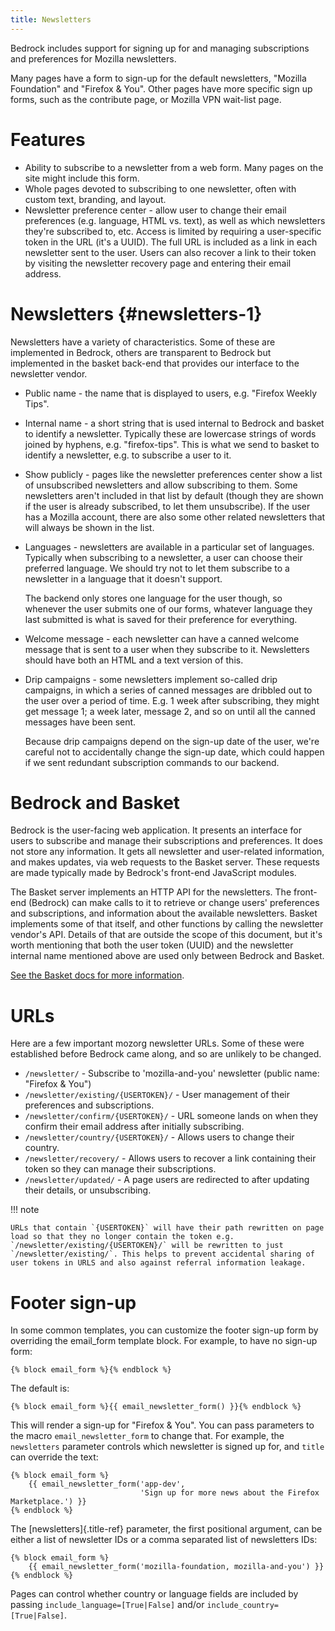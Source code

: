 ```yaml
---
title: Newsletters
---
```


Bedrock includes support for signing up for and managing subscriptions
and preferences for Mozilla newsletters.

Many pages have a form to sign-up for the default newsletters, "Mozilla
Foundation" and "Firefox & You". Other pages have more specific sign
up forms, such as the contribute page, or Mozilla VPN wait-list page.

# Features

-   Ability to subscribe to a newsletter from a web form. Many pages on
    the site might include this form.
-   Whole pages devoted to subscribing to one newsletter, often with
    custom text, branding, and layout.
-   Newsletter preference center - allow user to change their email
    preferences (e.g. language, HTML vs. text), as well as which
    newsletters they're subscribed to, etc. Access is limited by
    requiring a user-specific token in the URL (it's a UUID). The full
    URL is included as a link in each newsletter sent to the user. Users
    can also recover a link to their token by visiting the newsletter
    recovery page and entering their email address.

# Newsletters {#newsletters-1}

Newsletters have a variety of characteristics. Some of these are
implemented in Bedrock, others are transparent to Bedrock but
implemented in the basket back-end that provides our interface to the
newsletter vendor.

-   Public name - the name that is displayed to users, e.g. "Firefox
    Weekly Tips".

-   Internal name - a short string that is used internal to Bedrock and
    basket to identify a newsletter. Typically these are lowercase
    strings of words joined by hyphens, e.g. "firefox-tips". This is
    what we send to basket to identify a newsletter, e.g. to subscribe a
    user to it.

-   Show publicly - pages like the newsletter preferences center show a
    list of unsubscribed newsletters and allow subscribing to them. Some
    newsletters aren't included in that list by default (though they
    are shown if the user is already subscribed, to let them
    unsubscribe). If the user has a Mozilla account, there are also some
    other related newsletters that will always be shown in the list.

-   Languages - newsletters are available in a particular set of
    languages. Typically when subscribing to a newsletter, a user can
    choose their preferred language. We should try not to let them
    subscribe to a newsletter in a language that it doesn't support.

    The backend only stores one language for the user though, so
    whenever the user submits one of our forms, whatever language they
    last submitted is what is saved for their preference for everything.

-   Welcome message - each newsletter can have a canned welcome message
    that is sent to a user when they subscribe to it. Newsletters should
    have both an HTML and a text version of this.

-   Drip campaigns - some newsletters implement so-called drip
    campaigns, in which a series of canned messages are dribbled out to
    the user over a period of time. E.g. 1 week after subscribing, they
    might get message 1; a week later, message 2, and so on until all
    the canned messages have been sent.

    Because drip campaigns depend on the sign-up date of the user,
    we're careful not to accidentally change the sign-up date, which
    could happen if we sent redundant subscription commands to our
    backend.

# Bedrock and Basket

Bedrock is the user-facing web application. It presents an interface for
users to subscribe and manage their subscriptions and preferences. It
does not store any information. It gets all newsletter and user-related
information, and makes updates, via web requests to the Basket server.
These requests are made typically made by Bedrock's front-end
JavaScript modules.

The Basket server implements an HTTP API for the newsletters. The
front-end (Bedrock) can make calls to it to retrieve or change users'
preferences and subscriptions, and information about the available
newsletters. Basket implements some of that itself, and other functions
by calling the newsletter vendor's API. Details of that are outside the
scope of this document, but it's worth mentioning that both the user
token (UUID) and the newsletter internal name mentioned above are used
only between Bedrock and Basket.

[See the Basket docs for more
information](https://basket.readthedocs.io/).

# URLs

Here are a few important mozorg newsletter URLs. Some of these were
established before Bedrock came along, and so are unlikely to be
changed.

-   `/newsletter/` - Subscribe to 'mozilla-and-you' newsletter (public
    name: "Firefox & You")
-   `/newsletter/existing/{USERTOKEN}/` - User management of their
    preferences and subscriptions.
-   `/newsletter/confirm/{USERTOKEN}/` - URL someone lands on when they
    confirm their email address after initially subscribing.
-   `/newsletter/country/{USERTOKEN}/` - Allows users to change their
    country.
-   `/newsletter/recovery/` - Allows users to recover a link containing
    their token so they can manage their subscriptions.
-   `/newsletter/updated/` - A page users are redirected to after
    updating their details, or unsubscribing.

!!! note

    URLs that contain `{USERTOKEN}` will have their path rewritten on page
    load so that they no longer contain the token e.g.
    `/newsletter/existing/{USERTOKEN}/` will be rewritten to just
    `/newsletter/existing/`. This helps to prevent accidental sharing of
    user tokens in URLS and also against referral information leakage.

# Footer sign-up

In some common templates, you can customize the footer sign-up form by
overriding the email_form template block. For example, to have no
sign-up form:

``` jinja
{% block email_form %}{% endblock %}
```

The default is:

``` jinja
{% block email_form %}{{ email_newsletter_form() }}{% endblock %}
```

This will render a sign-up for "Firefox & You". You can pass
parameters to the macro `email_newsletter_form` to change that. For
example, the `newsletters` parameter controls which newsletter is signed
up for, and `title` can override the text:

``` jinja
{% block email_form %}
    {{ email_newsletter_form('app-dev',
                             'Sign up for more news about the Firefox Marketplace.') }}
{% endblock %}
```

The [newsletters]{.title-ref} parameter, the first positional argument,
can be either a list of newsletter IDs or a comma separated list of
newsletters IDs:

``` jinja
{% block email_form %}
    {{ email_newsletter_form('mozilla-foundation, mozilla-and-you') }}
{% endblock %}
```

Pages can control whether country or language fields are included by
passing `include_language=[True|False]` and/or
`include_country=[True|False]`.

